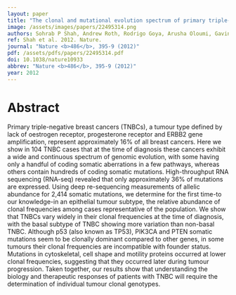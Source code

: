 ```yaml
---
layout: paper
title: "The clonal and mutational evolution spectrum of primary triple-negative breast cancers."
image: /assets/images/papers/22495314.png
authors: Sohrab P Shah, Andrew Roth, Rodrigo Goya, Arusha Oloumi, Gavin Ha, Yongjun Zhao, Gulisa Turashvili, Jiarui Ding, Kane Tse, Gholamreza Haffari, Ali Bashashati, Leah M Prentice, Jaswinder Khattra, Angela Burleigh, Damian Yap, Virginie Bernard, Andrew McPherson, Karey Shumansky, Anamaria Crisan, Ryan Giuliany, Alireza Heravi-Moussavi, Jamie Rosner, Daniel Lai, Inanc Birol, Richard Varhol, Angela Tam, Noreen Dhalla, Thomas Zeng, Kevin Ma, Simon K Chan, Malachi Griffith, Annie Moradian, S-W Grace Cheng, Gregg B Morin, Peter Watson, Karen Gelmon, Stephen Chia, Suet-Feung Chin, Christina Curtis, Oscar M Rueda, Paul D Pharoah, Sambasivarao Damaraju, John Mackey, Kelly Hoon, Timothy Harkins, Vasisht Tadigotla, Mahvash Sigaroudinia, Philippe Gascard, Thea Tlsty, Joseph F Costello, Irmtraud M Meyer, Connie J Eaves, Wyeth W Wasserman, Steven Jones, David Huntsman, Martin Hirst, Carlos Caldas, Marco A Marra, Samuel Aparicio
ref: Shah et al. 2012. Nature.
journal: "Nature <b>486</b>, 395-9 (2012)"
pdf: /assets/pdfs/papers/22495314.pdf
doi: 10.1038/nature10933
abbrev: "Nature <b>486</b>, 395-9 (2012)"
year: 2012
---
```


<div data-badge-popover="right" data-badge-type="medium-donut" data-doi="10.1038/nature10933" data-hide-no-mentions="true" class="altmetric-embed"></div>

# Abstract

Primary triple-negative breast cancers (TNBCs), a tumour type defined by lack of oestrogen receptor, progesterone receptor and ERBB2 gene amplification, represent approximately 16% of all breast cancers. Here we show in 104 TNBC cases that at the time of diagnosis these cancers exhibit a wide and continuous spectrum of genomic evolution, with some having only a handful of coding somatic aberrations in a few pathways, whereas others contain hundreds of coding somatic mutations. High-throughput RNA sequencing (RNA-seq) revealed that only approximately 36% of mutations are expressed. Using deep re-sequencing measurements of allelic abundance for 2,414 somatic mutations, we determine for the first time-to our knowledge-in an epithelial tumour subtype, the relative abundance of clonal frequencies among cases representative of the population. We show that TNBCs vary widely in their clonal frequencies at the time of diagnosis, with the basal subtype of TNBC showing more variation than non-basal TNBC. Although p53 (also known as TP53), PIK3CA and PTEN somatic mutations seem to be clonally dominant compared to other genes, in some tumours their clonal frequencies are incompatible with founder status. Mutations in cytoskeletal, cell shape and motility proteins occurred at lower clonal frequencies, suggesting that they occurred later during tumour progression. Taken together, our results show that understanding the biology and therapeutic responses of patients with TNBC will require the determination of individual tumour clonal genotypes.


